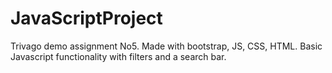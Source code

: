 # JavaScriptProject
Trivago demo assignment No5. Made with bootstrap, JS, CSS, HTML. Basic Javascript functionality with filters and a search bar. 
